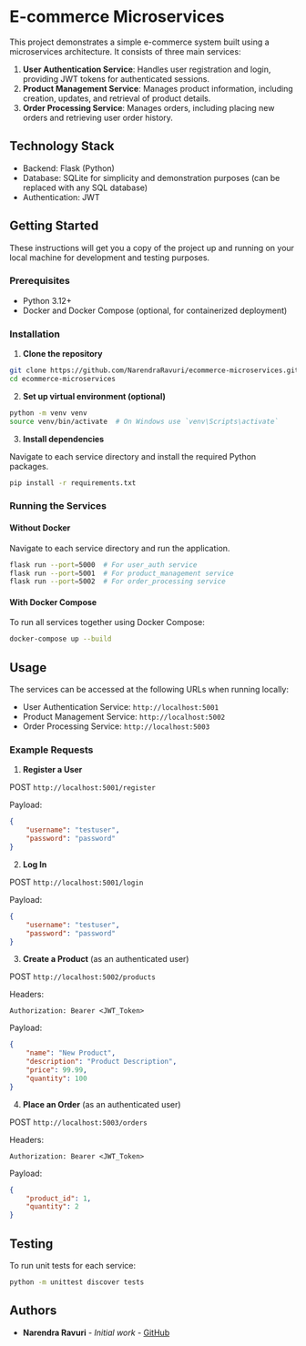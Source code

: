 # E-commerce Microservices

This project demonstrates a simple e-commerce system built using a microservices architecture. It consists of three main services:

1. **User Authentication Service**: Handles user registration and login, providing JWT tokens for authenticated sessions.
2. **Product Management Service**: Manages product information, including creation, updates, and retrieval of product details.
3. **Order Processing Service**: Manages orders, including placing new orders and retrieving user order history.

## Technology Stack

- Backend: Flask (Python)
- Database: SQLite for simplicity and demonstration purposes (can be replaced with any SQL database)
- Authentication: JWT

## Getting Started

These instructions will get you a copy of the project up and running on your local machine for development and testing purposes.

### Prerequisites

- Python 3.12+
- Docker and Docker Compose (optional, for containerized deployment)

### Installation

1. **Clone the repository**

```bash
git clone https://github.com/NarendraRavuri/ecommerce-microservices.git
cd ecommerce-microservices
```

2. **Set up virtual environment (optional)**

```bash
python -m venv venv
source venv/bin/activate  # On Windows use `venv\Scripts\activate`
```

3. **Install dependencies**

Navigate to each service directory and install the required Python packages.

```bash
pip install -r requirements.txt
```

### Running the Services

#### Without Docker

Navigate to each service directory and run the application.

```bash
flask run --port=5000  # For user_auth service
flask run --port=5001  # For product_management service
flask run --port=5002  # For order_processing service
```

#### With Docker Compose

To run all services together using Docker Compose:

```bash
docker-compose up --build
```

## Usage

The services can be accessed at the following URLs when running locally:

- User Authentication Service: `http://localhost:5001`
- Product Management Service: `http://localhost:5002`
- Order Processing Service: `http://localhost:5003`

### Example Requests

1. **Register a User**

POST `http://localhost:5001/register`

Payload:

```json
{
    "username": "testuser",
    "password": "password"
}
```

2. **Log In**

POST `http://localhost:5001/login`

Payload:

```json
{
    "username": "testuser",
    "password": "password"
}
```

3. **Create a Product** (as an authenticated user)

POST `http://localhost:5002/products`

Headers:

```
Authorization: Bearer <JWT_Token>
```

Payload:

```json
{
    "name": "New Product",
    "description": "Product Description",
    "price": 99.99,
    "quantity": 100
}
```

4. **Place an Order** (as an authenticated user)

POST `http://localhost:5003/orders`

Headers:

```
Authorization: Bearer <JWT_Token>
```

Payload:

```json
{
    "product_id": 1,
    "quantity": 2
}
```

## Testing

To run unit tests for each service:

```bash
python -m unittest discover tests
```

## Authors

- **Narendra Ravuri** - *Initial work* - [GitHub](https://github.com/NarendraRavuri/)

